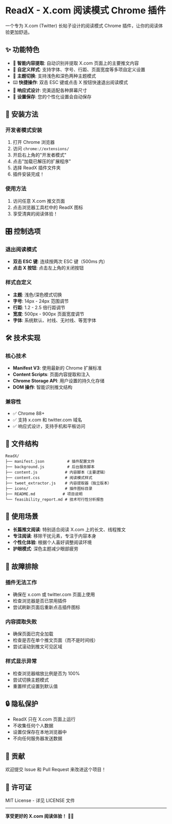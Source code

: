 # ReadX - X.com 阅读模式 Chrome 插件

一个专为 X.com (Twitter) 长帖子设计的阅读模式 Chrome 插件，让你的阅读体验更加舒适。

## ✨ 功能特色

- 🎯 **智能内容提取**: 自动识别并提取 X.com 页面上的主要推文内容
- 🎨 **自定义样式**: 支持字体、字号、行距、页面宽度等多项自定义设置
- 🌙 **主题切换**: 支持浅色和深色两种主题模式
- ⌨️ **快捷操作**: 双击 ESC 键或点击 X 按钮快速退出阅读模式
- 📱 **响应式设计**: 完美适配各种屏幕尺寸
- 💾 **设置保存**: 您的个性化设置会自动保存

## 🚀 安装方法

### 开发者模式安装

1. 打开 Chrome 浏览器
2. 访问 `chrome://extensions/`
3. 开启右上角的"开发者模式"
4. 点击"加载已解压的扩展程序"
5. 选择 ReadX 插件文件夹
6. 插件安装完成！

### 使用方法

1. 访问任意 X.com 推文页面
2. 点击浏览器工具栏中的 ReadX 图标
3. 享受清爽的阅读体验！

## 🎛️ 控制选项

### 退出阅读模式

- **双击 ESC 键**: 连续按两次 ESC 键（500ms 内）
- **点击 X 按钮**: 点击左上角的关闭按钮

### 样式自定义

- **主题**: 浅色/深色模式切换
- **字号**: 14px - 24px 范围调节
- **行距**: 1.2 - 2.5 倍行距调节
- **宽度**: 500px - 900px 页面宽度调节
- **字体**: 系统默认、衬线、无衬线、等宽字体

## 🛠️ 技术实现

### 核心技术

- **Manifest V3**: 使用最新的 Chrome 扩展标准
- **Content Scripts**: 页面内容提取和注入
- **Chrome Storage API**: 用户设置的持久化存储
- **DOM 操作**: 智能识别推文结构

### 兼容性

- ✅ Chrome 88+
- ✅ 支持 x.com 和 twitter.com 域名
- ✅ 响应式设计，支持手机和平板访问

## 📁 文件结构

```
ReadX/
├── manifest.json          # 插件配置文件
├── background.js          # 后台服务脚本
├── content.js            # 内容脚本（主要逻辑）
├── content.css           # 阅读模式样式
├── tweet_extractor.js    # 内容提取器（独立版本）
├── icons/                # 插件图标目录
├── README.md            # 项目说明
└── feasibility_report.md # 技术可行性分析报告
```

## 🎯 使用场景

- **长篇推文阅读**: 特别适合阅读 X.com 上的长文、线程推文
- **专注阅读**: 移除干扰元素，专注于内容本身
- **个性化体验**: 根据个人喜好调整阅读环境
- **护眼模式**: 深色主题减少眼部疲劳

## 🐛 故障排除

### 插件无法工作

- 确保在 x.com 或 twitter.com 页面上使用
- 检查浏览器是否已禁用插件
- 尝试刷新页面后重新点击插件图标

### 内容提取失败

- 确保页面已完全加载
- 检查是否在单个推文页面（而不是时间线）
- 尝试滚动到推文可见区域

### 样式显示异常

- 检查浏览器缩放比例是否为 100%
- 尝试切换主题模式
- 重置样式设置到默认值

## 🔒 隐私保护

- ReadX 只在 X.com 页面上运行
- 不收集任何个人数据
- 设置仅保存在本地浏览器中
- 不向任何服务器发送数据

## 🤝 贡献

欢迎提交 Issue 和 Pull Request 来改进这个项目！

## 📄 许可证

MIT License - 详见 LICENSE 文件

---

**享受更好的 X.com 阅读体验！** 📖✨
